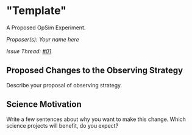 # "Template"

A Proposed OpSim Experiment.

*Proposer(s): Your name here*

*Issue Thread: [#01](https://github.com/LSSTScienceCollaborations/ObservingStrategy/issues/01)*


## Proposed Changes to the Observing Strategy

Describe your proposal of observing strategy.


## Science Motivation

Write a few sentences about why you want to make this change. Which
science projects will benefit, do you expect?
